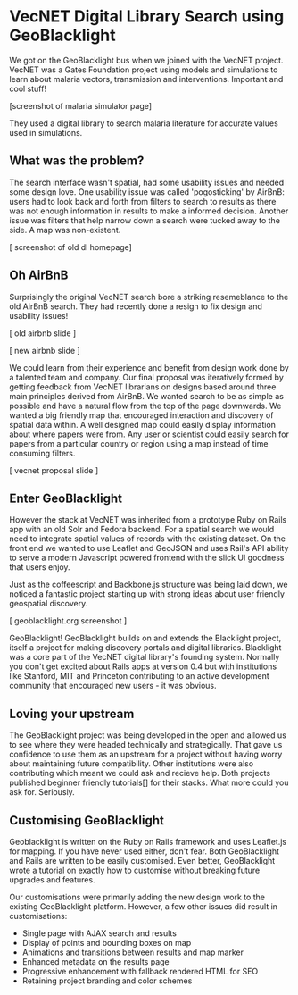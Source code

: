 # VecNET Digital Library Search using GeoBlacklight


We got on the GeoBlacklight bus when we joined with the VecNET project.  VecNET was a Gates Foundation project using models and simulations to learn about malaria vectors, transmission and interventions.  Important and cool stuff!

[screenshot of malaria simulator page]

They used a digital library to search malaria literature for accurate values used in simulations.  

## What was the problem?

The search interface wasn't spatial, had some usability issues and needed some design love.  One usability issue was called 'pogosticking' by AirBnB: users had to look back and forth from filters to search to results as there was not enough information in results to make a informed decision. Another issue was filters that help narrow down a search were tucked away to the side. A map was non-existent.

[ screenshot of old dl homepage]


## Oh AirBnB

Surprisingly the original VecNET search bore a striking resemeblance to the old AirBnB search.  They had recently done a resign to fix design and usability issues!  

[ old airbnb slide ]

[ new airbnb slide ]

We could learn from their experience and benefit from design work done by a talented team and company.  Our final proposal was iteratively formed by getting feedback from VecNET librarians on designs based around three main principles derived from AirBnB. 
We wanted search to be as simple as possible and have a natural flow from the top of the page downwards. We wanted a big friendly map that encouraged interaction and discovery of spatial data within.
A well designed map could easily display information about where papers were from.  Any user or scientist could easily search for papers from a particular country or region using a map instead of time consuming filters.

[ vecnet proposal slide ]

## Enter GeoBlacklight 

However the stack at VecNET was inherited from a prototype Ruby on Rails app with an old Solr and Fedora backend.  For a spatial search we would need to integrate spatial values of records with the existing dataset.  On the front end we wanted to use Leaflet and GeoJSON and uses Rail's API ability to serve  a modern Javascript powered frontend with the slick UI goodness that users enjoy.

Just as the coffeescript and Backbone.js structure was being laid down, we noticed a fantastic project starting up with strong ideas about user friendly geospatial discovery.  

[ geoblacklight.org screenshot ]

GeoBlacklight!  GeoBlacklight builds on and extends the Blacklight project, itself a project for making discovery portals and digital libraries. Blacklight was a core part of the VecNET digital library's founding system.
Normally you don't get excited about Rails apps at version 0.4 but with institutions like Stanford, MIT and Princeton contributing to an active development community that encouraged new users - it was obvious.  

## Loving your upstream

The GeoBlacklight project was being developed in the open and allowed us to see where they were headed technically and strategically. That gave us confidence to use them as an upstream for a project without having worry about maintaining future compatibility.
Other institutions were also contributing which meant we could ask and recieve help.  Both projects published beginner friendly tutorials[] for their stacks.  What more could you ask for. Seriously.

## Customising GeoBlacklight

Geoblacklight is written on the Ruby on Rails framework and uses Leaflet.js for mapping.  If you have never used either, don't fear.  Both GeoBlacklight and Rails are written to be easily customised.  Even better, GeoBlacklight wrote a tutorial on exactly how to customise without breaking future upgrades and features.

Our customisations were primarily adding the new design work to the existing GeoBlacklight platform.  However, a few other issues did result in customisations:

* Single page with AJAX search and results
* Display of points and bounding boxes on map
* Animations and transitions between results and map marker
* Enhanced metadata on the results page 
* Progressive enhancement with fallback rendered HTML for SEO
* Retaining project branding and color schemes

